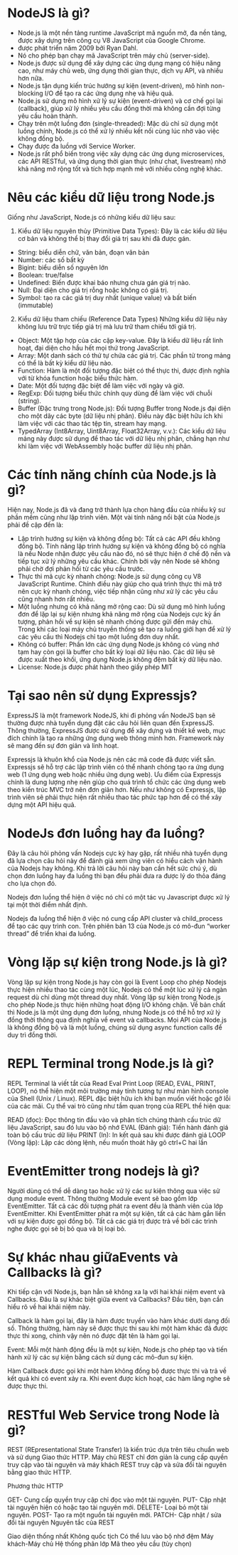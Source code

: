 # NodeJS là gì?
- Node.js là một nền tảng runtime JavaScript mã nguồn mở, đa nền tảng, được xây dựng trên công cụ V8 JavaScript của Google Chrome.
- được phát triển năm 2009 bởi Ryan Dahl.
- Nó cho phép bạn chạy mã JavaScript trên máy chủ (server-side).
- Node.js được sử dụng để xây dựng các ứng dụng mạng có hiệu năng cao, như máy chủ web, ứng dụng thời gian thực, dịch vụ API, và nhiều hơn nữa.
- Node.js tận dụng kiến trúc hướng sự kiện (event-driven), mô hình non-blocking I/O để tạo ra các ứng dụng nhẹ và hiệu quả.
- Node.js sử dụng mô hình xử lý sự kiện (event-driven) và cơ chế gọi lại (callback), giúp xử lý nhiều yêu cầu đồng thời mà không cần đợi từng yêu cầu hoàn thành.
- Chạy trên một luồng đơn (single-threaded): Mặc dù chỉ sử dụng một luồng chính, Node.js có thể xử lý nhiều kết nối cùng lúc nhờ vào việc không đồng bộ.
- Chạy được đa luồng với Service Worker.
- Node.js rất phổ biến trong việc xây dựng các ứng dụng microservices, các API RESTful, và ứng dụng thời gian thực (như chat, livestream) nhờ khả năng mở rộng tốt và tích hợp mạnh mẽ với nhiều công nghệ khác.


# Nêu ​​các kiểu dữ liệu trong Node.js
Giống như JavaScript, Node.js có những kiểu dữ liệu sau: 

1. Kiểu dữ liệu nguyên thủy (Primitive Data Types):
Đây là các kiểu dữ liệu cơ bản và không thể bị thay đổi giá trị sau khi đã được gán.
- String: biểu diễn chữ, văn bản, đoạn văn bản
- Number: các số bất kỳ
- Bigint: biểu diễn số nguyên lớn
- Boolean: true/false
- Undefined: Biến được khai báo nhưng chưa gán giá trị nào.
- Null: Đại diện cho giá trị rỗng hoặc không có giá trị.
- Symbol: tạo ra các giá trị duy nhất (unique value) và bất biến (immutable)

2. Kiểu dữ liệu tham chiếu (Reference Data Types)
Những kiểu dữ liệu này không lưu trữ trực tiếp giá trị mà lưu trữ tham chiếu tới giá trị.
- Object: Một tập hợp của các cặp key-value. Đây là kiểu dữ liệu rất linh hoạt, đại diện cho hầu hết mọi thứ trong JavaScript.
- Array: Một danh sách có thứ tự chứa các giá trị. Các phần tử trong mảng có thể là bất kỳ kiểu dữ liệu nào.
- Function: Hàm là một đối tượng đặc biệt có thể thực thi, được định nghĩa với từ khóa function hoặc biểu thức hàm.
- Date: Một đối tượng đặc biệt để làm việc với ngày và giờ.
- RegExp: Đối tượng biểu thức chính quy dùng để làm việc với chuỗi (string).
- Buffer (Đặc trưng trong Node.js): Đối tượng Buffer trong Node.js đại diện cho một dãy các byte (dữ liệu nhị phân). Điều này đặc biệt hữu ích khi làm việc với các thao tác tệp tin, stream hay mạng.
- TypedArray (Int8Array, Uint8Array, Float32Array, v.v.): Các kiểu dữ liệu mảng này được sử dụng để thao tác với dữ liệu nhị phân, chẳng hạn như khi làm việc với WebAssembly hoặc buffer dữ liệu nhị phân.

# Các tính năng chính của Node.js là gì?
Hiện nay, Node.js đã và đang trở thành lựa chọn hàng đầu của nhiều kỹ sư phần mềm cũng như lập trình viên. Một vài tính năng nổi bật của Node.js phải đề cập đến là: 

- Lập trình hướng sự kiện và không đồng bộ: Tất cả các API đều không đồng bộ. Tính năng lập trình hướng sự kiện và không đồng bộ có nghĩa là nếu Node nhận được yêu cầu nào đó, nó sẽ thực hiện ở chế độ nền và tiếp tục xử lý những yêu cầu khác. Chính bởi vậy nên Node sẽ không phải chờ đợi phản hồi từ các yêu cầu trước.
- Thực thi mã cực kỳ nhanh chóng: Node.js sử dụng công cụ V8 JavaScript Runtime. Chính điều này giúp cho quá trình thực thi mã trở nên cực kỳ nhanh chóng, việc tiếp nhận cũng như xử lý các yêu cầu cũng nhanh hơn rất nhiều.
- Một luồng nhưng có khả năng mở rộng cao: Dù sử dụng mô hình luồng đơn để lặp lại sự kiện nhưng khả năng mở rộng của Nodejs cực kỳ ấn tượng, phản hồi về sự kiện sẽ nhanh chóng được gửi đến máy chủ. Trong khi các loại máy chủ truyền thống sẽ tạo ra luồng giới hạn để xử lý các yêu cầu thì Nodejs chỉ tạo một luồng đơn duy nhất.
- Không có buffer: Phần lớn các ứng dụng Node.js không có vùng nhớ tạm hay còn gọi là buffer cho bất kỳ loại dữ liệu nào. Các dữ liệu sẽ được xuất theo khối, ứng dụng Node.js không đệm bất kỳ dữ liệu nào.
- License: Node.js được phát hành theo giấy phép MIT

# Tại sao nên sử dụng Expressjs?
ExpressJS là một framework NodeJS, khi đi phỏng vấn NodeJS bạn sẽ thường được nhà tuyển dụng đặt các câu hỏi liên quan đến ExpressJS. Thông thường, ExpressJS được sử dụng để xây dựng và thiết kế web, mục đích chính là tạo ra những ứng dụng web thông minh hơn. Framework này sẽ mang đến sự đơn giản và linh hoạt. 

Expressjs là khuôn khổ của Node.js nên các mã code đã được viết sẵn. Expressjs sẽ hỗ trợ các lập trình viên có thể nhanh chóng tạo ra ứng dụng web (1 ứng dụng web hoặc nhiều ứng dụng web). Ưu điểm của Expressjs chính là dung lượng nhẹ nên giúp cho quá trình tổ chức các ứng dụng web theo kiến trúc MVC trở nên đơn giản hơn. Nếu như không có Expressjs, lập trình viên sẽ phải thực hiện rất nhiều thao tác phức tạp hơn để có thể xây dựng một API hiệu quả. 

# NodeJs đơn luồng hay đa luồng?
Đây là câu hỏi phỏng vấn Nodejs cực kỳ hay gặp, rất nhiều nhà tuyển dụng đã lựa chọn câu hỏi này để đánh giá xem ứng viên có hiểu cách vận hành của Nodejs hay không. Khi trả lời câu hỏi này bạn cần hết sức chú ý, dù chọn đơn luồng hay đa luồng thì bạn đều phải đưa ra được lý do thỏa đáng cho lựa chọn đó. 

Nodejs đơn luồng thể hiện ở việc nó chỉ có một tác vụ Javascript được xử lý tại một thời điểm nhất định.

Nodejs đa luồng thể hiện ở việc nó cung cấp API cluster và child_process để tạo các quy trình con. Trên phiên bản 13 của Node.js có mô-đun “worker thread” để triển khai đa luồng.

# Vòng lặp sự kiện trong Node.js là gì?
Vòng lặp sự kiện trong Node.js hay còn gọi là Event Loop cho phép Nodejs thực hiện nhiều thao tác cùng một lúc, Nodejs có thể một lúc xử lý cả ngàn request dù chỉ dùng một thread duy nhất. Vòng lặp sự kiện trong Node.js cho phép Node.js thực hiện những hoạt động I/O không chặn. Về bản chất thì Node.js là một ứng dụng đơn luồng, nhưng Node.js có thể hỗ trợ xử lý đồng thời thông qua định nghĩa về event và callbacks. Mọi API của Node.js là không đồng bộ và là một luồng, chúng sử dụng async function calls để duy trì đồng thời.

# REPL Terminal trong Node.js là gì?
REPL Terminal là viết tắt của Read Eval Print Loop (READ, EVAL, PRINT, LOOP), nó thể hiện một môi trường máy tính tương tự như màn hình console của Shell (Unix / Linux). REPL đặc biệt hữu ích khi bạn muốn viết hoặc gỡ lỗi của các mãi. Cụ thể vai trò cũng như tầm quan trọng của REPL thể hiện qua: 

READ (đọc): Đọc thông tin đầu vào và phân tích chúng thành cấu trúc dữ liệu JavaScript, sau đó lưu vào bộ nhớ
EVAL (Đánh giá): Tiến hành đánh giá toàn bộ cấu trúc dữ liệu
PRINT (In): In kết quả sau khi được đánh giá
LOOP (Vòng lặp): Lặp các dòng lệnh, nếu muốn thoát hãy gõ ctrl+C hai lần

# EventEmitter trong nodejs là gì?
Người dùng có thể dễ dàng tạo hoặc xử lý các sự kiện thông qua việc sử dụng module event. Thông thường Module event sẽ bao gồm lớp EventEmitter. Tất cả các đối tượng phát ra event đều là thành viên của lớp EventEmitter. Khi EventEmitter phát ra một sự kiện, tất cả các hàm gắn liền với sự kiện được gọi đồng bộ. Tất cả các giá trị được trả về bởi các trình nghe được gọi sẽ bị bỏ qua và bị loại bỏ.

# Sự khác nhau giữa ​​Events và Callbacks là gì?
Khi tiếp cận với Node.js, bạn hẳn sẽ không xa lạ với hai khái niệm event và Callbacks. Đâu là sự khác biệt giữa event và Callbacks? Đầu tiên, bạn cần hiểu rõ về hai khái niệm này. 

Callback là hàm gọi lại, đây là hàm được truyền vào hàm khác dưới dạng đối số. Thông thường, hàm này sẽ được thực thi sau khi một hàm khác đã được thực thi xong, chính vậy nên nó được đặt tên là hàm gọi lại. 

Event: Mỗi một hành động đều là một sự kiện, Node.js cho phép tạo và tiến hành xử lý các sự kiện bằng cách sử dụng các mô-đun sự kiện. 

Hàm Callback được gọi khi một hàm không đồng bộ được thực thi và trả về kết quả khi có event xảy ra. Khi event được kích hoạt, các hàm lắng nghe sẽ được thực thi. 

# RESTful Web Service trong Node là gì?
REST (REpresentational State Transfer) là kiến ​​trúc dựa trên tiêu chuẩn web và sử dụng Giao thức HTTP. Máy chủ REST chỉ đơn giản là cung cấp quyền truy cập vào tài nguyên và máy khách REST truy cập và sửa đổi tài nguyên bằng giao thức HTTP.

Phương thức HTTP

GET- Cung cấp quyền truy cập chỉ đọc vào một tài nguyên.
PUT- Cập nhật tài nguyên hiện có hoặc tạo tài nguyên mới.
DELETE- Loại bỏ một tài nguyên.
POST- Tạo ra một nguồn tài nguyên mới.
PATCH- Cập nhật / sửa đổi tài nguyên
Nguyên tắc của REST

Giao diện thống nhất
Không quốc tịch
Có thể lưu vào bộ nhớ đệm
Máy khách-Máy chủ
Hệ thống phân lớp
Mã theo yêu cầu (tùy chọn)